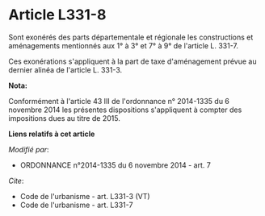 # Article L331-8

Sont exonérés des parts départementale et régionale les constructions et aménagements mentionnés aux 1° à 3° et 7° à 9° de
l'article L. 331-7. 

Ces exonérations s'appliquent à la part de taxe d'aménagement prévue au dernier alinéa de l'article L. 331-3.

**Nota:**

Conformément à l'article 43 III de l'ordonnance n° 2014-1335 du 6 novembre 2014 les présentes dispositions s'appliquent à
compter des impositions dues au titre de 2015.

**Liens relatifs à cet article**

_Modifié par_:

  - ORDONNANCE n°2014-1335 du 6 novembre 2014 - art. 7

_Cite_:

  - Code de l'urbanisme - art. L331-3 (VT)
  - Code de l'urbanisme - art. L331-7
